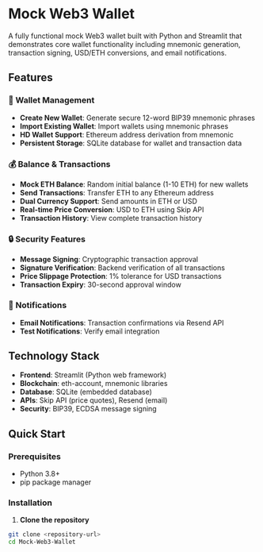 # Mock Web3 Wallet

A fully functional mock Web3 wallet built with Python and Streamlit that demonstrates core wallet functionality including mnemonic generation, transaction signing, USD/ETH conversions, and email notifications.

## Features

### 🔐 Wallet Management
- **Create New Wallet**: Generate secure 12-word BIP39 mnemonic phrases
- **Import Existing Wallet**: Import wallets using mnemonic phrases
- **HD Wallet Support**: Ethereum address derivation from mnemonic
- **Persistent Storage**: SQLite database for wallet and transaction data

### 💰 Balance & Transactions
- **Mock ETH Balance**: Random initial balance (1-10 ETH) for new wallets
- **Send Transactions**: Transfer ETH to any Ethereum address
- **Dual Currency Support**: Send amounts in ETH or USD
- **Real-time Price Conversion**: USD to ETH using Skip API
- **Transaction History**: View complete transaction history

### 🔒 Security Features
- **Message Signing**: Cryptographic transaction approval
- **Signature Verification**: Backend verification of all transactions
- **Price Slippage Protection**: 1% tolerance for USD transactions
- **Transaction Expiry**: 30-second approval window

### 📧 Notifications
- **Email Notifications**: Transaction confirmations via Resend API
- **Test Notifications**: Verify email integration

## Technology Stack

- **Frontend**: Streamlit (Python web framework)
- **Blockchain**: eth-account, mnemonic libraries
- **Database**: SQLite (embedded database)
- **APIs**: Skip API (price quotes), Resend (email)
- **Security**: BIP39, ECDSA message signing

## Quick Start

### Prerequisites
- Python 3.8+
- pip package manager

### Installation

1. **Clone the repository**
```bash
git clone <repository-url>
cd Mock-Web3-Wallet
